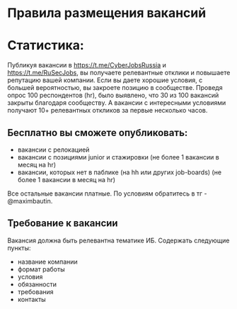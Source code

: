 # Правила размещения вакансий

# Статистика:
Публикуя вакансии в https://t.me/CyberJobsRussia и https://t.me/RuSecJobs, вы получаете релевантные отклики и повышаете репутацию вашей компании. Если вы даете хорошие условия, с большей вероятностью, вы закроете позицию
в сообществе. Проведя опрос 100 респондентов (hr), было выявлено, что 30 из 100 вакансий закрыты благодаря сообществу.
А вакансии с интересными условиями получают 10+ релевантных откликов за первые несколько часов.

## Бесплатно вы сможете опубликовать: 
- вакансии с релокацией
- вакансии с позициями junior и стажировки (не более 1 вакансии в месяц на hr)
- вакансии, которых нет в паблике (на hh или других job-boards) (не более 1 вакансии в месяц на hr)


Все остальные вакансии платные. По условиям обратитесь в тг -  @maximbautin. 



## Требование к вакансии
Вакансия должна быть релевантна тематике ИБ.
Содержать следующие пункты:
 - название компании
 - формат работы
 - условия 
 - обязанности 
 - требования
 - контакты 
